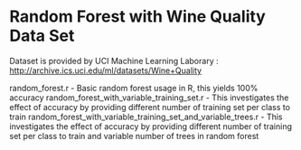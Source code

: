 ﻿Random Forest with Wine Quality Data Set
========================================

Dataset is provided by UCI Machine Learning Laborary : http://archive.ics.uci.edu/ml/datasets/Wine+Quality

random_forest.r - Basic random forest usage in R, this yields 100% accuracy
random_forest_with_variable_training_set.r - This investigates the effect of accuracy by providing different number of training set per class to train
random_forest_with_variable_training_set_and_variable_trees.r - This investigates the effect of accuracy by providing different number of training set per class to train and variable number of trees in random forest

